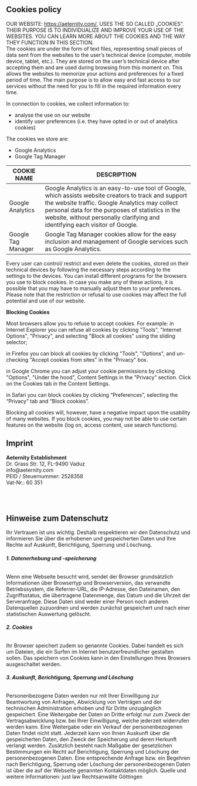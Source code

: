 <Section id="cookies_policy" type="alt">
<div>
<h1>Cookies policy</h1>
<p>OUR WEBSITE: <a href="https://aeternity.com/">https://aeternity.com/</a>, USES THE SO CALLED „COOKIES“. THEIR PURPOSE IS TO INDIVIDUALIZE AND IMPROVE YOUR USE OF THE WEBSITES. YOU CAN LEARN MORE ABOUT THE COOKIES AND THE WAY THEY FUNCTION IN THIS SECTION.<br>The cookies are under the form of text files, representing small pieces of data sent from the websites to the user’s technical device (computer, mobile device, tablet, etc.). They are stored on the user’s technical device after accepting them and are used during browsing from this moment on.  This allows the websites to memorize your actions and preferences for a fixed period of time. The main purpose is to allow easy and fast access to our services without the need for you to fill in the required information every time.</p>
<p>In connection to cookies, we collect information to:</p>
<ul>
<li>analyse the use on our website</li>
<li>identify user preferences (i.e. they have opted in or out of analytics cookies)</li>
</ul>
<p>The cookies we store are:</p>
<ul>
<li>Google Analytics</li>
<li>Google Tag Manager</li>
</ul>
<table>
<thead>
<tr>
<th><strong>COOKIE NAME</strong></th>
<th><strong>DESCRIPTION</strong></th>
</tr>
</thead>
<tbody>
<tr>
<td>Google Analytics</td>
<td>Google Analytics is an easy-to-use tool of Google, which assists website creators to track and support the website traffic. Google Analytics may collect personal data for the purposes of statistics in the website, without personally clarifying and identifying each visitor of Google.</td>
</tr>
<tr>
<td>Google Tag Manager</td>
<td>Google Tag Manager cookies allow for the easy inclusion and management of Google services such as Google Analytics.</td>
</tr>
</tbody>
</table>
<p>Every user can control/ restrict and even delete the cookies, stored on their technical devices by following the necessary steps according to the settings to the devices. You can install different programs for the browsers you use to block cookies. In case you make any of these actions, it is possible that you may have to manually adjust them to your preferences. Please note that the restriction or refusal to use cookies may affect the full potential and use of our website.</p>
<p><strong>Blocking Cookies</strong></p>
<p>Most browsers allow you to refuse to accept cookies. For example:
in Internet Explorer you can refuse all cookies by clicking "Tools", "Internet Options", "Privacy", and selecting "Block all cookies" using the sliding selector;</p>
<p>in Firefox you can block all cookies by clicking "Tools", "Options", and un-checking "Accept cookies from sites" in the "Privacy" box.</p>
<p>in Google Chrome you can adjust your cookie permissions by clicking "Options", "Under the hood", Content Settings in the "Privacy" section. Click on the Cookies tab in the Content Settings.</p>
<p>in Safari you can block cookies by clicking “Preferences”, selecting the “Privacy” tab and “Block cookies”.</p>
<p>Blocking all cookies will, however, have a negative impact upon the usability of many websites. If you block cookies, you may not be able to use certain features on the website (log on, access content, use search functions).</p>
<h1>Imprint</h1>
<p><strong>Aeternity Establishment</strong>
<br>Dr. Grass Str. 12, FL-9490 Vaduz
<br>info@aeternity.com
<br>PEID / Steuernummer: 2528358
<br>Vat-Nr.: 60 351
</p>
<br><br>
<h1>Hinweise zum Datenschutz</h1>
<p>Ihr Vertrauen ist uns wichtig. Deshalb respektieren wir den Datenschutz und informieren Sie über die erhobenen und gespeicherten Daten und Ihre Rechte auf Auskunft, Berichtigung, Sperrung und Löschung.</p>
<h6><strong>1. Datenerhebung und -speicherung</strong></h6>
<p>Wenn eine Webseite besucht wird, sendet der Browser grundsätzlich Informationen über Browsertyp und Browserversion, das verwandte Betriebssystem, die Referrer-URL, die IP-Adresse, den Dateinamen, den Zugriffsstatus, die übertragene Datenmenge, das Datum und die Uhrzeit der Serveranfrage. Diese Daten sind weder einer Person noch anderen Datenquellen zuzuordnen und werden zunächst gespeichert und nach einer statistischen Auswertung gelöscht.</p>
<h6><strong>2. Cookies</strong></h6>
<p>Ihr Browser speichert zudem so genannte Cookies. Dabei handelt es sich um Dateien, die ein Surfen im Internet benutzerfreundlicher gestalten sollen. Das speichern von Cookies kann in den Einstellungen Ihres Browsers ausgeschaltet werden.</p>
<h6><strong>3. Auskunft, Berichtigung, Sperrung und Löschung</strong></h6>
<p>Personenbezogene Daten werden nur mit Ihrer Einwilligung zur Beantwortung von Anfragen, Abwicklung von Verträgen und der technischen Administration erhoben und für Dritte unzugänglich gespeichert. Eine Weitergabe der Daten an Dritte erfolgt nur zum Zweck der Vertragsabwicklung bzw. bei Ihrer Einwilligung, welche jederzeit widerrufen werden kann. Eine Weitergabe oder ein Verkauf der personenbezogenen Daten findet nicht statt.
Jederzeit kann von Ihnen Auskunft über die gespeicherten Daten, den Zweck der Speicherung und deren Herkunft verlangt werden. Zusätzlich besteht nach Maßgabe der gesetzlichen Bestimmungen ein Recht auf Berichtigung, Sperrung und Löschung der personenbezogenen Daten. Eine entsprechende Anfrage bzw. ein Begehren nach Berichtigung, Sperrung oder Löschung der personenbezogenen Daten ist über die auf der Webseite genannten Kontaktdaten möglich.
Quelle und weitere Informationen: just law Rechtsanwälte Göttingen</p>
</div>
</Section>
